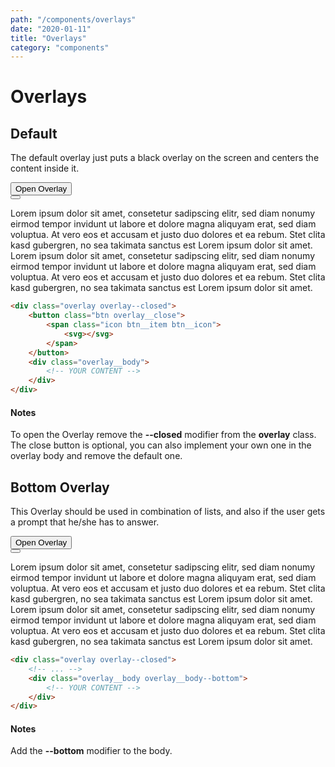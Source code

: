 ```yaml
---
path: "/components/overlays"
date: "2020-01-11"
title: "Overlays"
category: "components"
---
```


# Overlays

## Default

The default overlay just puts a black overlay on the screen and centers the content inside it.

<button class="btn btn--primary margin-right-20 margin-top-10" onclick="(() => { document.getElementById('overlay1').classList.toggle('overlay--closed') })()">
	<span class="btn__item">Open Overlay</span>
</button>

<div id="overlay1" class="overlay overlay--closed">
	<button class="btn overlay__close" onclick="(() => { document.getElementById('overlay1').classList.toggle('overlay--closed') })()">
		<span class="icon btn__item btn__icon">
			<svg aria-hidden="true" focusable="false" data-prefix="fal" data-icon="times" class="icon__svg svg-inline--fa fa-times fa-w-10" role="img" xmlns="http://www.w3.org/2000/svg" viewBox="0 0 320 512"><path fill="currentColor" d="M193.94 256L296.5 153.44l21.15-21.15c3.12-3.12 3.12-8.19 0-11.31l-22.63-22.63c-3.12-3.12-8.19-3.12-11.31 0L160 222.06 36.29 98.34c-3.12-3.12-8.19-3.12-11.31 0L2.34 120.97c-3.12 3.12-3.12 8.19 0 11.31L126.06 256 2.34 379.71c-3.12 3.12-3.12 8.19 0 11.31l22.63 22.63c3.12 3.12 8.19 3.12 11.31 0L160 289.94 262.56 392.5l21.15 21.15c3.12 3.12 8.19 3.12 11.31 0l22.63-22.63c3.12-3.12 3.12-8.19 0-11.31L193.94 256z"></path></svg>
		</span>
	</button>
	<div class="overlay__body">
		<div class="card">
			<p class="p">Lorem ipsum dolor sit amet, consetetur sadipscing elitr, sed diam nonumy eirmod tempor invidunt ut labore et dolore magna aliquyam erat, sed diam voluptua. At vero eos et accusam et justo duo dolores et ea rebum. Stet clita kasd gubergren, no sea takimata sanctus est Lorem ipsum dolor sit amet. Lorem ipsum dolor sit amet, consetetur sadipscing elitr, sed diam nonumy eirmod tempor invidunt ut labore et dolore magna aliquyam erat, sed diam voluptua. At vero eos et accusam et justo duo dolores et ea rebum. Stet clita kasd gubergren, no sea takimata sanctus est Lorem ipsum dolor sit amet.</p>
		</div>
	</div>
</div>

<div class="code-with-notes">

```html
<div class="overlay overlay--closed">
	<button class="btn overlay__close">
		<span class="icon btn__item btn__icon">
			<svg></svg>
		</span>
	</button>
	<div class="overlay__body">
		<!-- YOUR CONTENT -->
	</div>
</div>
```

<div class="code-with-notes__note">

#### Notes

To open the Overlay remove the **--closed** modifier from the **overlay** class. The close button is optional, you can also implement your own one in the overlay body and remove the default one.

</div>

</div>

## Bottom Overlay

This Overlay should be used in combination of lists, and also if the user gets a prompt that he/she has to answer.

<button class="btn btn--primary margin-right-20 margin-top-10" onclick="(() => { document.getElementById('overlay2').classList.toggle('overlay--closed') })()">
	<span class="btn__item">Open Overlay</span>
</button>

<div id="overlay2" class="overlay overlay--closed">
	<button class="btn overlay__close" onclick="(() => { document.getElementById('overlay2').classList.toggle('overlay--closed') })()">
		<span class="icon btn__item btn__icon">
			<svg aria-hidden="true" focusable="false" data-prefix="fal" data-icon="times" class="icon__svg svg-inline--fa fa-times fa-w-10" role="img" xmlns="http://www.w3.org/2000/svg" viewBox="0 0 320 512"><path fill="currentColor" d="M193.94 256L296.5 153.44l21.15-21.15c3.12-3.12 3.12-8.19 0-11.31l-22.63-22.63c-3.12-3.12-8.19-3.12-11.31 0L160 222.06 36.29 98.34c-3.12-3.12-8.19-3.12-11.31 0L2.34 120.97c-3.12 3.12-3.12 8.19 0 11.31L126.06 256 2.34 379.71c-3.12 3.12-3.12 8.19 0 11.31l22.63 22.63c3.12 3.12 8.19 3.12 11.31 0L160 289.94 262.56 392.5l21.15 21.15c3.12 3.12 8.19 3.12 11.31 0l22.63-22.63c3.12-3.12 3.12-8.19 0-11.31L193.94 256z"></path></svg>
		</span>
	</button>
	<div class="overlay__body overlay__body--bottom card">
		<p class="p">Lorem ipsum dolor sit amet, consetetur sadipscing elitr, sed diam nonumy eirmod tempor invidunt ut labore et dolore magna aliquyam erat, sed diam voluptua. At vero eos et accusam et justo duo dolores et ea rebum. Stet clita kasd gubergren, no sea takimata sanctus est Lorem ipsum dolor sit amet. Lorem ipsum dolor sit amet, consetetur sadipscing elitr, sed diam nonumy eirmod tempor invidunt ut labore et dolore magna aliquyam erat, sed diam voluptua. At vero eos et accusam et justo duo dolores et ea rebum. Stet clita kasd gubergren, no sea takimata sanctus est Lorem ipsum dolor sit amet.</p>
	</div>
</div>

<div class="code-with-notes margin-top-20">

```html
<div class="overlay overlay--closed">
	<!-- ... -->
	<div class="overlay__body overlay__body--bottom">
		<!-- YOUR CONTENT -->
	</div>
</div>
```

<div class="code-with-notes__note">

#### Notes

Add the **--bottom** modifier to the body.

</div>

</div>